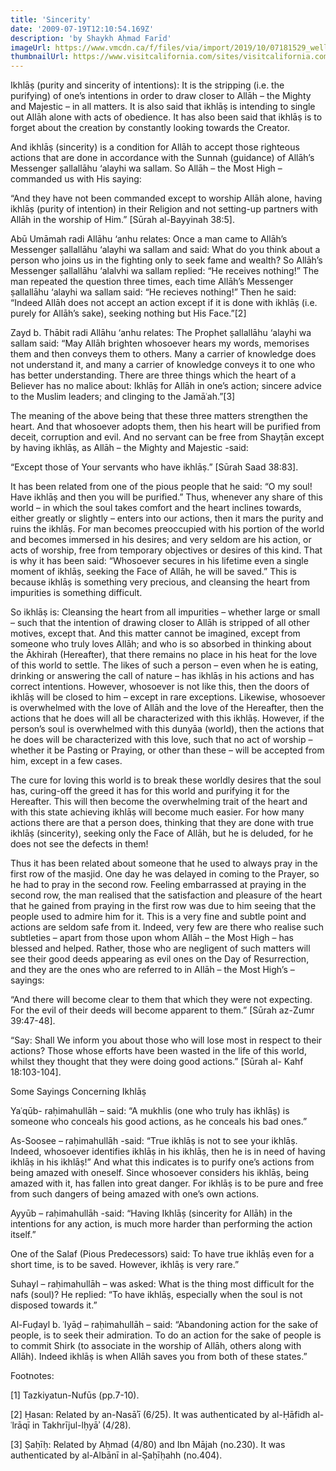 ```yaml
---
title: 'Sincerity'
date: '2009-07-19T12:10:54.169Z'
description: 'by Shaykh Aḥmad Farīd'
imageUrl: https://www.vmcdn.ca/f/files/via/import/2019/10/07181529_wells-gray-provincial-park.jpg
thumbnailUrl: https://www.visitcalifornia.com/sites/visitcalifornia.com/files/styles/welcome_image/public/VC_CaliforniasEpicWaterfalls_Stock_RM_EBPEKT_1280x640.jpg
---
```


Ikhlāṣ (purity and sincerity of intentions): It is the stripping (i.e. the purifying) of one’s intentions in order to draw closer to Allāh – the Mighty and Majestic – in all matters. It is also said that ikhlāṣ is intending to single out Allāh alone with acts of obedience. It has also been said that ikhlāṣ is to forget about the creation by constantly looking towards the Creator.

And ikhlāṣ (sincerity) is a condition for Allāh to accept those righteous actions that are done in accordance with the Sunnah (guidance) of Allāh’s Messenger ṣallallāhu ‘alayhi wa sallam. So Allāh – the Most High – commanded us with His saying:

“And they have not been commanded except to worship Allāh alone, having ikhlāṣ (purity of intention) in their Religion and not setting-up partners with Allāh in the worship of Him.” [Sūrah al-Bayyinah 38:5].

Abū Umāmah radi Allāhu ‘anhu relates: Once a man came to Allāh’s Messenger ṣallallāhu ‘alayhi wa sallam and said: What do you think about a person who joins us in the fighting only to seek fame and wealth? So Allāh’s Messenger ṣallallāhu ‘alalvhi wa sallam replied: “He receives nothing!” The man repeated the question three times, each time Allāh’s Messenger ṣallallāhu ‘alayhi wa sallam said: “He recieves nothing!” Then he said: “Indeed Allāh does not accept an action except if it is done with ikhlāṣ (i.e. purely for Allāh’s sake), seeking nothing but His Face.”[2]

Zayd b. Thābit radi Allāhu ‘anhu relates: The Prophet ṣallallāhu ‘alayhi wa sallam said: “May Allāh brighten whosoever hears my words, memorises them and then conveys them to others. Many a carrier of knowledge does not understand it, and many a carrier of knowledge conveys it to one who has better understanding. There are three things which the heart of a Believer has no malice about: Ikhlāṣ for Allāh in one’s action; sincere advice to the Muslim leaders; and clinging to the Jamāʿah.”[3]

The meaning of the above being that these three matters strengthen the heart. And that whosoever adopts them, then his heart will be purified from deceit, corruption and evil. And no servant can be free from Shayṭān except by having ikhlāṣ, as Allāh – the Mighty and Majestic -said:

“Except those of Your servants who have ikhlāṣ.” [Sūrah Saad 38:83].

It has been related from one of the pious people that he said: “O my soul! Have ikhlāṣ and then you will be purified.” Thus, whenever any share of this world – in which the soul takes comfort and the heart inclines towards, either greatly or slightly – enters into our actions, then it mars the purity and ruins the ikhlāṣ. For man becomes preoccupied with his portion of the world and becomes immersed in his desires; and very seldom are his action, or acts of worship, free from temporary objectives or desires of this kind. That is why it has been said: “Whosoever secures in his lifetime even a single moment of ikhlāṣ, seeking the Face of Allāh, he will be saved.” This is because ikhlāṣ is something very precious, and cleansing the heart from impurities is something difficult.

So ikhlāṣ is: Cleansing the heart from all impurities – whether large or small – such that the intention of drawing closer to Allāh is stripped of all other motives, except that. And this matter cannot be imagined, except from someone who truly loves Allāh; and who is so absorbed in thinking about the Ākhirah (Hereafter), that there remains no place in his heat for the love of this world to settle. The likes of such a person – even when he is eating, drinking or answering the call of nature – has ikhlāṣ in his actions and has correct intentions. However, whosoever is not like this, then the doors of ikhlāṣ will be closed to him – except in rare exceptions. Likewise, whosoever is overwhelmed with the love of Allāh and the love of the Hereafter, then the actions that he does will all be characterized with this ikhlāṣ. However, if the person’s soul is overwhelmed with this dunyāa (world), then the actions that he does will be characterized with this love, such that no act of worship – whether it be Pasting or Praying, or other than these – will be accepted from him, except in a few cases.

The cure for loving this world is to break these worldly desires that the soul has, curing-off the greed it has for this world and purifying it for the Hereafter. This will then become the overwhelming trait of the heart and with this state achieving ikhlāṣ will become much easier. For how many actions there are that a person does, thinking that they are done with true ikhlāṣ (sincerity), seeking only the Face of Allāh, but he is deluded, for he does not see the defects in them!

Thus it has been related about someone that he used to always pray in the first row of the masjid. One day he was delayed in coming to the Prayer, so he had to pray in the second row. Feeling embarrassed at praying in the second row, the man realised that the satisfaction and pleasure of the heart that he gained from praying in the first row was due to him seeing that the people used to admire him for it. This is a very fine and subtle point and actions are seldom safe from it. Indeed, very few are there who realise such subtleties – apart from those upon whom Allāh – the Most High – has blessed and helped. Rather, those who are negligent of such matters will see their good deeds appearing as evil ones on the Day of Resurrection, and they are the ones who are referred to in Allāh – the Most High’s – sayings:

“And there will become clear to them that which they were not expecting. For the evil of their deeds will become apparent to them.” [Sūrah az-Zumr 39:47-48].

“Say: Shall We inform you about those who will lose most in respect to their actions? Those whose efforts have been wasted in the life of this world, whilst they thought that they were doing good actions.” [Sūrah al- Kahf 18:103-104].

Some Sayings Concerning Ikhlāṣ

Yaʿqūb- raḥimahullāh – said: “A mukhlis (one who truly has ikhlāṣ) is someone who conceals his good actions, as he conceals his bad ones.”

As-Soosee – raḥimahullāh -said: “True ikhlāṣ is not to see your ikhlāṣ. Indeed, whosoever identifies ikhlāṣ in his ikhlāṣ, then he is in need of having ikhlāṣ in his ikhlāṣ!” And what this indicates is to purify one’s actions from being amazed with oneself. Since whosoever considers his ikhlāṣ, being amazed with it, has fallen into great danger. For ikhlāṣ is to be pure and free from such dangers of being amazed with one’s own actions.

Ayyūb – raḥimahullāh -said: “Having Ikhlāṣ (sincerity for Allāh) in the intentions for any action, is much more harder than performing the action itself.”

One of the Salaf (Pious Predecessors) said: To have true ikhlāṣ even for a short time, is to be saved. However, ikhlāṣ is very rare.”

Suhayl – raḥimahullāh – was asked: What is the thing most difficult for the nafs (soul)? He replied: “To have ikhlāṣ, especially when the soul is not disposed towards it.”

Al-Fuḍayl b. ʿIyāḍ – raḥimahullāh – said: “Abandoning action for the sake of people, is to seek their admiration. To do an action for the sake of people is to commit Shirk (to associate in the worship of Allāh, others along with Allāh). Indeed ikhlāṣ is when Allāh saves you from both of these states.”

Footnotes:

[1] Tazkiyatun-Nufūs (pp.7-10).

[2] Ḥasan: Related by an-Nasāʾī (6/25). It was authenticated by al-Ḥāfidh al-ʿlrāqī in Takhrījul-lḥyāʾ (4/28).

[3] Ṣaḥīḥ: Related by Aḥmad (4/80) and Ibn Mājah (no.230). It was authenticated by al-Albānī in al-Ṣaḥīḥahh (no.404).
